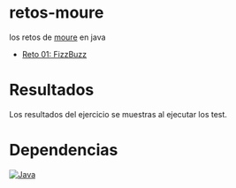 # retos-moure
los retos de <a href="https://www.twitch.tv/mouredev">moure</a> en java

* <a href="https://github.com/Paimon1a/retos-moure/blob/main/src/main/java/com/jmd/Reto0.java" title="Ir al codigo">Reto 01: FizzBuzz</a>

# Resultados
Los resultados del ejercicio se muestras al ejecutar los test.

# Dependencias
[![Java](https://img.shields.io/static/v1?label=java&message=17&color=blue?style=flat-square)](https://www.oracle.com/java/technologies/javase/jdk17-archive-downloads.html)
